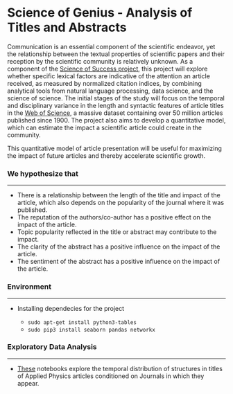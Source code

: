 # Science of Genius - Analysis of Titles and Abstracts


Communication is an essential component of the scientific endeavor, yet the relationship between the textual properties of scientific papers and their reception by the scientific community is relatively unknown. As a component of the [Science of Success project](https://www.barabasilab.com/publications/quantifying-the-evolution-of-individual-scientific-impact), this project will explore whether specific lexical factors are indicative of the attention an article received, as measured by normalized citation indices, by combining analytical tools from natural language processing, data science, and the science of science.
The initial stages of the study will focus on the temporal and disciplinary variance in the length and syntactic features of article titles in the [Web of Science](https://en.wikipedia.org/wiki/Web_of_Science), a massive dataset containing over 50 million articles published since 1900. The project also aims to develop a quantitative model, which can estimate the impact a scientific article could create in the community.

This quantitative model of article presentation will be useful for maximizing the impact of future articles and thereby accelerate scientific growth.


### We hypothesize that
---
- There is a relationship between the length of the title and impact of the article, which also depends on the popularity of the journal where it was published.
- The reputation of the authors/co-author has a positive effect on the impact of the article.
- Topic popularity reflected in the title or abstract may contribute to the impact.
- The clarity of the abstract has a positive influence on the impact of the article.
- The sentiment of the abstract has a positive influence on the impact of the article.
	

### Environment
---
- Installing dependecies for the project

  * `sudo apt-get install python3-tables`
  * `sudo pip3 install seaborn pandas networkx`


### Exploratory Data Analysis
---
- [These](https://github.com/srjit/science-of-genius-title-impact/tree/master/src/data-exploration) notebooks explore the temporal distribution of structures in titles of Applied Physics articles conditioned on Journals in which they appear.
	







